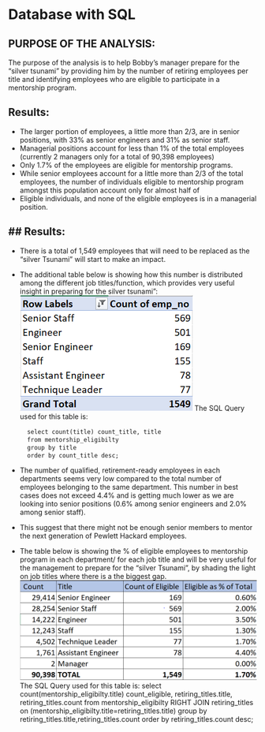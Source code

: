 # Database with SQL

## PURPOSE OF THE ANALYSIS:

The purpose of the analysis is to help Bobby’s manager prepare for the “silver tsunami” by providing him by the number of retiring employees per title and identifying employees who are eligible to participate in a mentorship program. 

## Results:

- The larger portion of employees, a little more than 2/3, are in senior positions, with 33% as senior engineers and 31% as senior staff.
- Managerial positions account for less than 1% of the total employees (currently 2 managers only for a total of 90,398 employees)
- Only 1.7% of the employees are eligible for mentorship programs.
- While senior employees account for a little more than 2/3 of the total employees, the number of individuals eligible to mentorship program amongst this population account only for almost half of
- Eligible individuals, and none of the eligible employees is in a managerial position.

## ## Results:

- There is a total of 1,549 employees that will need to be replaced as the “silver Tsunami” will start to make an impact. 
- The additional table below is showing how this number is distributed among the different job titles/function, which provides very useful insight in preparing for the silver tsunami”:
![](summary1.png)
The SQL Query used for this table is:

		select count(title) count_title, title
		from mentorship_eligibilty
		group by title
		order by count_title desc;


- The number of qualified, retirement-ready employees in each departments seems very low compared to the total number of employees belonging to the same department. This number in best cases does not exceed 4.4% and is getting much lower as we are looking into senior positions (0.6% among senior engineers and 2.0% among senior staff).
- This suggest that there might not be enough senior members to mentor the next generation of Pewlett Hackard employees.
- The table below is showing the % of eligible employees to mentorship program in each department/ for each job title and will be very useful for the management to prepare for the “silver Tsunami”, by shading the light on job titles where there is a the biggest gap.
![](summary2.png)
The SQL Query used for this table is:
		select count(mentorship_eligibilty.title) count_eligible, retiring_titles.title,
		retiring_titles.count
		from mentorship_eligibilty
		RIGHT JOIN 	retiring_titles 
		on (mentorship_eligibilty.title=retiring_titles.title)
		group by retiring_titles.title,retiring_titles.count
		order by retiring_titles.count desc;
